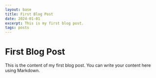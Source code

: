 ```yaml
---
layout: base
title: First Blog Post
date: 2024-01-01
excerpt: This is my first blog post.
tags: posts
---
```


# First Blog Post

This is the content of my first blog post. You can write your content here using Markdown.